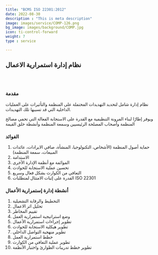 ```yaml
---
title: "BCMS ISO 22301:2012"
date: 2022-08-30
description : "This is meta description"
image: images/service/COMP-126.png
bg_image: images/background/COMP.jpg
icon: ti-control-forward
weight: 7
type : service

---
```


## نظام إدارة استمرارية الاعمال

<pre>


</pre>

### مقدمة
نظام إدارة شامل لتحديد التهديدات المحتملة على المنظمة والتأثيرات على العمليات الداخلية التي قد تسببها تلك التهديدات.

ويوفر إطارًا لبناء المرونة التنظيمية مع القدرة على الاستجابة الفعالة التي تحمي مصالح المنظمة وأصحاب المصلحة الرئيسيين وسمعة المنظمة وأنشطة خلق القيمة

### الفوائد
1. حماية أصول المنظمة (الأشخاص، التكنولوجيا، المنشأة، صافي الايرادات، عائدات المبيعات،  سمعة المنظمة)
2. الاستدامة
3. الموائمة مع أنظمة الإدارة الأخرى
4. تحسين عملية الاستجابة للحوادث 
5. التعافي من الكوارث بشكل فعال وسريع
6. القدرة على إثبات الامتثال لمتطلبات ISO 22301

### أنشطة إدارة إستمرارية الأعمال 
1. التخطيط والرقابة التشغيلية
2. تحليل اثر الاعمال
3. تقييم المخاطر
4. وضع استراتيجية استمرارية العمل
5. تطوير إجراءات استمرارية الأعمال
6. تطوير هيكلية الاستجابة للحوادث
7. تطوير منهجية التواصل الداخلي
8. خطط استمرارية العمل
9. تطوير عملية التعافي من الكوارث
10. تطوير خطط تدريبات الطوارئ واختبار الأنظمة
